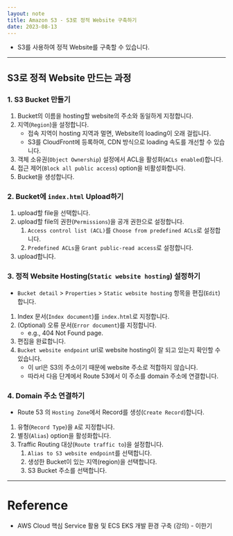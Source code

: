 ```yaml
---
layout: note
title: Amazon S3 - S3로 정적 Website 구축하기
date: 2023-08-13
---
```





- S3를 사용하여 정적 Website를 구축할 수 있습니다.




---




## S3로 정적 Website 만드는 과정


### 1. S3 Bucket 만들기

1. Bucket의 이름을 hosting할 website의 주소와 동일하게 지정합니다.
2. 지역(`Region`)을 설정합니다.
    - 접속 지역이 hosting 지역과 멀면, Website의 loading이 오래 걸립니다.
    - S3를 CloudFront에 등록하여, CDN 방식으로 loading 속도를 개선할 수 있습니다.
3. 객체 소유권(`Object Ownership`) 설정에서 ACL을 활성화(`ACLs enabled`)합니다.
4. 접근 제어(`Block all public access`) option을 비활성화합니다.
5. Bucket을 생성합니다.


### 2. Bucket에 `index.html` Upload하기

1. upload할 file을 선택합니다.
2. upload할 file의 권한(`Permissions`)을 공개 권한으로 설정합니다.
    1. `Access control list (ACL)`를 `Choose from predefined ACLs`로 설정합니다.
    2. `Predefined ACLs`을 `Grant public-read access`로 설정합니다.
3. upload합니다.


### 3. 정적 Website Hosting(`Static website hosting`) 설정하기

- `Bucket detail` > `Properties` > `Static website hosting` 항목을 편집(`Edit`)합니다.

1. Index 문서(`Index document`)를 `index.html`로 지정합니다.
2. (Optional) 오류 문서(`Error document`)를 지정합니다.
    - e.g., 404 Not Found page.
3. 편집을 완료합니다.
4. `Bucket website endpoint` url로 website hosting이 잘 되고 있는지 확인할 수 있습니다.
    - 이 url은 S3의 주소이기 때문에 website 주소로 적합하지 않습니다.
    - 따라서 다음 단계에서 Route 53에서 이 주소를 domain 주소에 연결합니다.


### 4. Domain 주소 연결하기

- Route 53 의 `Hosting Zone`에서 Record를 생성(`Create Record`)합니다.

1. 유형(`Record Type`)을 `A`로 지정합니다.
2. 별칭(`Alias`) option을 활성화합니다.
3. Traffic Routing 대상(`Route traffic to`)을 설정합니다.
    1. `Alias to S3 website endpoint`를 선택합니다.
    2. 생성한 Bucket이 있는 지역(region)을 선택합니다.
    3. S3 Bucket 주소를 선택합니다.




---




# Reference

- AWS Cloud 핵심 Service 활용 및 ECS EKS 개발 환경 구축 (강의) - 이한기

